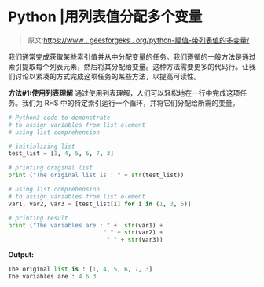# Python |用列表值分配多个变量

> 原文:[https://www . geesforgeks . org/python-赋值-带列表值的多变量/](https://www.geeksforgeeks.org/python-assign-multiple-variables-with-list-values/)

我们通常完成获取某些索引值并从中分配变量的任务。我们遵循的一般方法是通过索引提取每个列表元素，然后将其分配给变量。这种方法需要更多的代码行。让我们讨论以紧凑的方式完成这项任务的某些方法，以提高可读性。

**方法#1:使用列表理解**
通过使用列表理解，人们可以轻松地在一行中完成这项任务。我们为 RHS 中的特定索引运行一个循环，并将它们分配给所需的变量。

```py
# Python3 code to demonstrate 
# to assign variables from list element
# using list comprehension 

# initializing list  
test_list = [1, 4, 5, 6, 7, 3]

# printing original list
print ("The original list is : " + str(test_list))

# using list comprehension
# to assign variables from list element
var1, var2, var3 = [test_list[i] for i in (1, 3, 5)]

# printing result
print ("The variables are : " +  str(var1) + 
                           " " + str(var2) +
                            " " + str(var3))
```

**Output:**

```py
The original list is : [1, 4, 5, 6, 7, 3]
The variables are : 4 6 3

```
